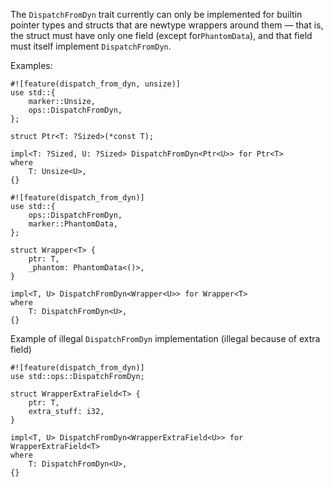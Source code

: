 The `DispatchFromDyn` trait currently can only be implemented for
builtin pointer types and structs that are newtype wrappers around them
— that is, the struct must have only one field (except for`PhantomData`),
and that field must itself implement `DispatchFromDyn`.

Examples:

```
#![feature(dispatch_from_dyn, unsize)]
use std::{
    marker::Unsize,
    ops::DispatchFromDyn,
};

struct Ptr<T: ?Sized>(*const T);

impl<T: ?Sized, U: ?Sized> DispatchFromDyn<Ptr<U>> for Ptr<T>
where
    T: Unsize<U>,
{}
```

```
#![feature(dispatch_from_dyn)]
use std::{
    ops::DispatchFromDyn,
    marker::PhantomData,
};

struct Wrapper<T> {
    ptr: T,
    _phantom: PhantomData<()>,
}

impl<T, U> DispatchFromDyn<Wrapper<U>> for Wrapper<T>
where
    T: DispatchFromDyn<U>,
{}
```

Example of illegal `DispatchFromDyn` implementation
(illegal because of extra field)

```compile-fail,E0378
#![feature(dispatch_from_dyn)]
use std::ops::DispatchFromDyn;

struct WrapperExtraField<T> {
    ptr: T,
    extra_stuff: i32,
}

impl<T, U> DispatchFromDyn<WrapperExtraField<U>> for WrapperExtraField<T>
where
    T: DispatchFromDyn<U>,
{}
```
